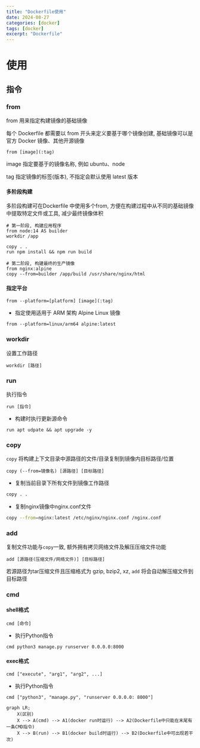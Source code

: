 ```yaml
---
title: "Dockerfile使用"
date: 2024-08-27
categories: [docker]
tags: [docker]
excerpt: "Dockerfile"
---
```


# 使用

## 指令

### from

from 用来指定构建镜像的基础镜像

每个 Dockerfile 都需要以 from 开头来定义要基于哪个镜像创建, 基础镜像可以是官方 Docker 镜像、其他开源镜像

```docker
from [image](:tag)
```
image 指定要基于的镜像名称, 例如 ubuntu、node 

tag 指定镜像的标签(版本), 不指定会默认使用 latest 版本

#### 多阶段构建

多阶段构建可在Dockerfile 中使用多个from, 方便在构建过程中从不同的基础镜像中提取特定文件或工具, 减少最终镜像体积

```docker
# 第一阶段, 构建应用程序
from node:14 AS builder
workdir /app

copy . .
run npm install && npm run build

# 第二阶段, 构建最终的生产镜像
from nginx:alpine
copy --from=builder /app/build /usr/share/nginx/html
```

#### 指定平台

```docker
from --platform=[platform] [image](:tag)
```

- 指定使用适用于 ARM 架构 Alpine Linux 镜像

```docker
from --platform=linux/arm64 alpine:latest
```

### workdir

设置工作路径

```docker
workdir [路径]
```

### run

执行指令

```docker
run [指令]
```

- 构建时执行更新源命令

```docker
run apt udpate && apt upgrade -y
```

### copy

`copy` 将构建上下文目录中源路径的文件/目录复制到镜像内目标路径/位置

```docker
copy (--from=镜像名) [源路径] [目标路径]
```

- 复制当前目录下所有文件到镜像工作路径

```sh
copy . .
```

- 复制nginx镜像中nginx.conf文件

```sh
copy --from=nginx:latest /etc/nginx/nginx.conf /nginx.conf
```

### add

复制文件功能与`copy`一致, 额外拥有拷贝网络文件及解压压缩文件功能

```docker
add [源路径(压缩文件/网络文件)] [目标路径]
```

若源路径为tar压缩文件且压缩格式为 gzip, bzip2, xz, `add` 将会自动解压缩文件到目标路径

### cmd

#### shell格式

```docker
cmd [命令]
```

- 执行Python指令

```docker
cmd python3 manage.py runserver 0.0.0.0:8000
```

#### exec格式

```docker
cmd ["execute", "arg1", "arg2", ...]
```

- 执行Python指令

```docker
cmd ["python3", "manage.py", "runserver 0.0.0.0: 8000"]
```

```mermaid
graph LR;
    X(区别)
    X --> A(cmd) --> A1(docker run时运行) --> A2(Dockerfile中只能在末尾有一条CMD指令)
    X --> B(run) --> B1(docker build时运行) --> B2(Dockerfile中可出现若干次)
```